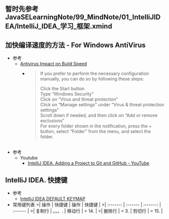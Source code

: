 
## 暂时先参考 JavaSELearningNote/99_MindNote/01_IntelliJIDEA/IntelliJ_IDEA_学习_框架.xmind


## 加快编译速度的方法 - For Windows AntiVirus
   * 参考
      + [Antivirus Impact on Build Speed](https://intellij-support.jetbrains.com/hc/en-us/articles/360006298560)<br>
         - >If you prefer to perform the necessary configuration manually, you can do so by following these steps:
           >
           >Click the Start button<br>
           >Type “Windows Security”<br>
           >Click on “Virus and threat protection”<br>
           >Click on “Manage settings” under “Virus & threat protection settings”<br>
           >Scroll down if needed, and then click on “Add or remove exclusions”<br>
           >For every folder shown in the notification, press the + button, select “Folder” from the menu, and select the folder.<br>
           
## 
   * 参考
      + Youtube
         - [IntelliJ IDEA. Adding a Project to Git and GitHub - YouTube](https://www.youtube.com/watch?v=mf2-MOl0VXY)<br>

## IntelliJ IDEA. 快捷键
   * 参考
      + [IntelliJ IDEA DEFAULT KEYMAP](https://resources.jetbrains.com/storage/products/intellij-idea/docs/IntelliJIDEA_ReferenceCard.pdf)<br>
   * 常用键列表
                >| 操作 | 快捷键 | 操作 | 快捷键 |
                >| :------: | :------ | :------: | :------ |
                >| 复制行 | 。。。. | 移动行 | = 14. |
                >| 删除行 | = 3. | 剪切行 | = 15. |
